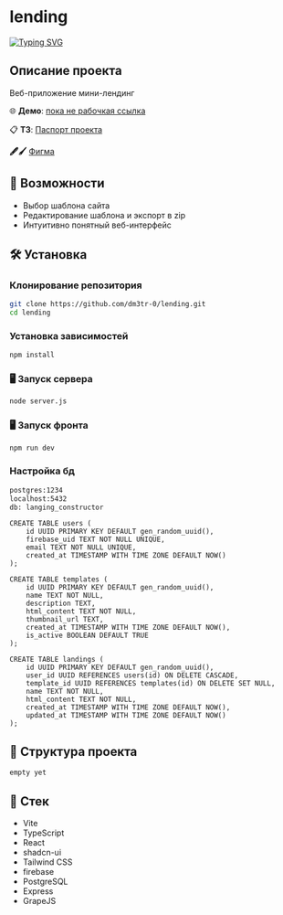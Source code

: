 # lending
[![Typing SVG](https://readme-typing-svg.demolab.com?font=Fira+Code&pause=1000&color=71F70E&width=435&lines=%D1%83%D0%B6%D0%B5+%D0%BF%D0%BE%D1%87%D1%82%D0%B8)](https://git.io/typing-svg)

## Описание проекта
Веб-приложение мини-лендинг

🌐 **Демо**: [пока не рабочкая ссылка]()

📋 **ТЗ**: [Паспорт проекта](https://github.com/user-attachments/files/19212442/-25391.pdf)

**🖋🖌** [Фигма](https://www.figma.com/design/CgJLh9D60VDmD9tKEAmul2/Land-Craft?node-id=0-1&t=b6ezZSqBbytJRdue-1)

## 🚀 Возможности
- Выбор шаблона сайта
- Редактирование шаблона и экспорт в zip
- Интуитивно понятный веб-интерфейс

## 🛠 Установка

### Клонирование репозитория
```bash
git clone https://github.com/dm3tr-0/lending.git
cd lending
```

### Установка зависимостей
```bash
npm install
```

### 🖥 Запуск сервера
```bash
node server.js
```

### 🖥 Запуск фронта
```bash
npm run dev
```

### Настройка бд
```bash
postgres:1234
localhost:5432
db: langing_constructor
```

```
CREATE TABLE users (
    id UUID PRIMARY KEY DEFAULT gen_random_uuid(),
    firebase_uid TEXT NOT NULL UNIQUE,
    email TEXT NOT NULL UNIQUE,
    created_at TIMESTAMP WITH TIME ZONE DEFAULT NOW()
);

CREATE TABLE templates (
    id UUID PRIMARY KEY DEFAULT gen_random_uuid(),
    name TEXT NOT NULL,
    description TEXT,
    html_content TEXT NOT NULL,
    thumbnail_url TEXT,
    created_at TIMESTAMP WITH TIME ZONE DEFAULT NOW(),
    is_active BOOLEAN DEFAULT TRUE
);

CREATE TABLE landings (
    id UUID PRIMARY KEY DEFAULT gen_random_uuid(),
    user_id UUID REFERENCES users(id) ON DELETE CASCADE,
    template_id UUID REFERENCES templates(id) ON DELETE SET NULL,
    name TEXT NOT NULL,
    html_content TEXT NOT NULL,
    created_at TIMESTAMP WITH TIME ZONE DEFAULT NOW(),
    updated_at TIMESTAMP WITH TIME ZONE DEFAULT NOW()
);
```

## 📂 Структура проекта
```bash
empty yet
```

## 🔑 Стек

- Vite
- TypeScript
- React
- shadcn-ui
- Tailwind CSS
- firebase
- PostgreSQL
- Express
- GrapeJS
